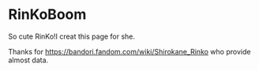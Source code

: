 # RinKoBoom

So cute RinKo!I creat this page for she.

 Thanks for https://bandori.fandom.com/wiki/Shirokane_Rinko who provide almost data.
